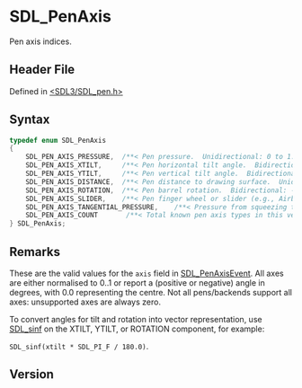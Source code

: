 # SDL_PenAxis

Pen axis indices.

## Header File

Defined in [<SDL3/SDL_pen.h>](https://github.com/libsdl-org/SDL/blob/main/include/SDL3/SDL_pen.h)

## Syntax

```c
typedef enum SDL_PenAxis
{
    SDL_PEN_AXIS_PRESSURE,  /**< Pen pressure.  Unidirectional: 0 to 1.0 */
    SDL_PEN_AXIS_XTILT,     /**< Pen horizontal tilt angle.  Bidirectional: -90.0 to 90.0 (left-to-right). */
    SDL_PEN_AXIS_YTILT,     /**< Pen vertical tilt angle.  Bidirectional: -90.0 to 90.0 (top-to-down). */
    SDL_PEN_AXIS_DISTANCE,  /**< Pen distance to drawing surface.  Unidirectional: 0.0 to 1.0 */
    SDL_PEN_AXIS_ROTATION,  /**< Pen barrel rotation.  Bidirectional: -180 to 179.9 (clockwise, 0 is facing up, -180.0 is facing down). */
    SDL_PEN_AXIS_SLIDER,    /**< Pen finger wheel or slider (e.g., Airbrush Pen).  Unidirectional: 0 to 1.0 */
    SDL_PEN_AXIS_TANGENTIAL_PRESSURE,    /**< Pressure from squeezing the pen ("barrel pressure"). */
    SDL_PEN_AXIS_COUNT       /**< Total known pen axis types in this version of SDL. This number may grow in future releases! */
} SDL_PenAxis;
```

## Remarks

These are the valid values for the `axis` field in
[SDL_PenAxisEvent](SDL_PenAxisEvent). All axes are either normalised to
0..1 or report a (positive or negative) angle in degrees, with 0.0
representing the centre. Not all pens/backends support all axes:
unsupported axes are always zero.

To convert angles for tilt and rotation into vector representation, use
[SDL_sinf](SDL_sinf) on the XTILT, YTILT, or ROTATION component, for
example:

`SDL_sinf(xtilt * SDL_PI_F / 180.0)`.

## Version

This enum is available since SDL 3.2.0.





----
[CategoryAPI](CategoryAPI), [CategoryAPIEnum](CategoryAPIEnum), [CategoryPen](CategoryPen)

